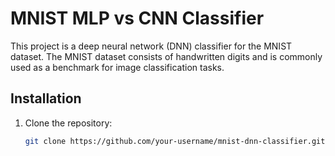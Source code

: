 # MNIST MLP vs CNN Classifier

This project is a deep neural network (DNN) classifier for the MNIST dataset. The MNIST dataset consists of handwritten digits and is commonly used as a benchmark for image classification tasks.

## Installation

1. Clone the repository:

   ```bash
   git clone https://github.com/your-username/mnist-dnn-classifier.git